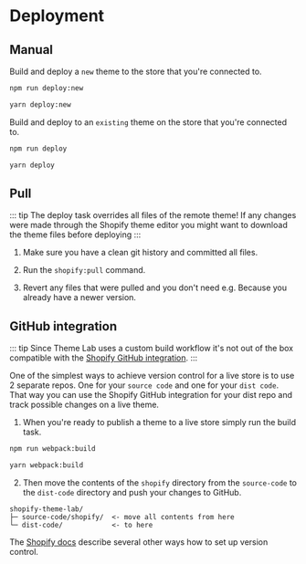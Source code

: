 # Deployment

## Manual

Build and deploy a `new` theme to the store that you're connected to.

<CodeGroup>
  <CodeGroupItem title="NPM" active>

```sh
npm run deploy:new
```

  </CodeGroupItem>

  <CodeGroupItem title="YARN">

```sh
yarn deploy:new
```

  </CodeGroupItem>
</CodeGroup>

Build and deploy to an `existing` theme on the store that you're connected to.

<CodeGroup>
  <CodeGroupItem title="NPM" active>

```sh
npm run deploy
```

  </CodeGroupItem>

  <CodeGroupItem title="YARN">

```sh
yarn deploy
```

  </CodeGroupItem>
</CodeGroup>

## Pull

::: tip
The deploy task overrides all files of the remote theme! If any changes were made through the Shopify theme editor you might want to download the theme files before deploying
:::

1. Make sure you have a clean git history and committed all files.

2. Run the `shopify:pull` command.

3. Revert any files that were pulled and you don't need e.g. Because you already have a newer version.

## GitHub integration

::: tip
Since Theme Lab uses a custom build workflow it's not out of the box compatible with the [Shopify GitHub integration](https://shopify.dev/themes/tools/github).
:::

One of the simplest ways to achieve version control for a live store is to use 2 separate repos. One for your `source code` and one for your `dist code`. That way you can use the Shopify GitHub integration for your dist repo and track possible changes on a live theme.

1. When you're ready to publish a theme to a live store simply run the build task.

<CodeGroup>
  <CodeGroupItem title="NPM" active>

```sh
npm run webpack:build
```

  </CodeGroupItem>

  <CodeGroupItem title="YARN">

```sh
yarn webpack:build
```

  </CodeGroupItem>
</CodeGroup>

2. Then move the contents of the `shopify` directory from the `source-code` to the `dist-code` directory and push your changes to GitHub.

```
shopify-theme-lab/
├─ source-code/shopify/  <- move all contents from here
└─ dist-code/            <- to here
```

The [Shopify docs](https://shopify.dev/themes/best-practices/version-control) describe several other ways how to set up version control.